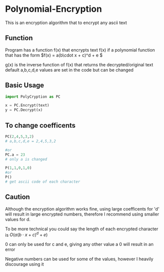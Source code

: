 # Polynomial-Encryption
This is an encryption algorithm that to encrypt any ascii text

## Function
Program has a function f(x) that encrypts text
f(x) if a polynomial function that has the form $f(x) = a(b\cdot x + c)^d + e $

g(x) is the inverse function of f(x) that returns the decrypted/original text
default a,b,c,d,e values are set in the code but can be changed

## Basic Usage
```py
import PolyCryption as PC

x = PC.Encrypt(text)
y = PC.Decrypt(x)
```

## To change coefficents
```py
PC(2,4,5,3,2)
# a,b,c,d,e = 2,4,5,3,2

#or
PC.a = 23
# only a is changed

P(1,1,0,1,0)
#or
P()
# get ascii code of each character
```

## Caution 

Although the encryption algorithm works fine, using large coefficents for 'd' will result in large encrypted numbers, therefore I recommend using smaller values for d. 

To be more technical you could say the length of each encrypted character is $O(a(b\cdot x + c)^d + e)$

0 can only be used for c and e, giving any other value a 0 will result in an error

Negative numbers can be used for some of the values, however I heavily discourage using it
